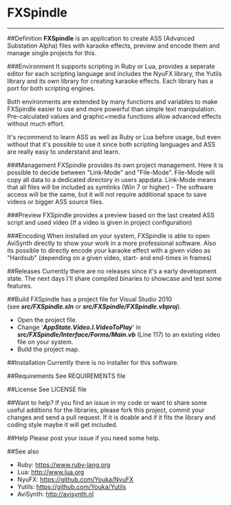 # FXSpindle
---
##Definition
**FXSpindle** is an application to create ASS (Advanced Substation Alpha) files with karaoke effects, preview and encode them and manage single projects for this.

###Environment
It supports scripting in Ruby or Lua, provides a seperate editor for each scripting language and includes the NyuFX library, the Yutils library and its own library for creating karaoke effects.
Each library has a port for both scripting engines.

Both environments are extended by many functions and variables to make FXSpindle easier to use and more powerful than simple text manipulation.
Pre-calculated values and graphic+media functions allow advanced effects without much effort.

It's recommend to learn ASS as well as Ruby or Lua before usage, but even without that it's possible to use it since both scripting languages and ASS are really easy to understand and learn.

###Management
FXSpindle provides its own project management. Here it is possible to decide between "Link-Mode" and "File-Mode". File-Mode will copy all data to a dedicated directory in users appdata. Link-Mode means that all files will be included as symlinks (Win 7 or higher) - The software access will be the same, but it will not require additional space to save videos or bigger ASS source files.

###Preview
FXSpindle provides a preview based on the last created ASS script and used video (If a video is given in project configuration)

###Encoding
When installed on your system, FXSpindle is able to open AviSynth directly to show your work in a more professional software.
Also its possible to directly encode your karaoke effect with a given video as "Hardsub" (depending on a given video, start- and end-times in frames)

##Releases
Currently there are no releases since it's a early development state.
The next days I'll share compiled binaries to showcase and test some features.

##Build
FXSpindle has a project file for Visual Studio 2010 (see ***src/FXSpindle.sln*** or ***src/FXSpindle/FXSpindle.vbproj***).

* Open the project file.
* Change '***AppState.Video.I.VideoToPlay***' in ***src/FXSpindle/Interface/Forms/Main.vb*** (Line 117) to an existing video file on your system.
* Build the project map.

##Installation
Currently there is no installer for this software.

##Requirements
See REQUIREMENTS file

##License
See LICENSE file

##Want to help?
If you find an issue in my code or want to share some useful additions for the libraries, please fork this project, commit your changes and send a pull request.
If it is doable and if it fits the library and coding style maybe it will get included.

##Help
Please post your issue if you need some help.

##See also
* Ruby: https://www.ruby-lang.org
* Lua: http://www.lua.org
* NyuFX: https://github.com/Youka/NyuFX
* Yutils: https://github.com/Youka/Yutils
* AviSynth: http://avisynth.nl